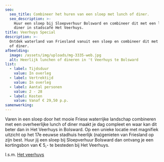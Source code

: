 ```yaml
---
seo:
  seo_title: Combineer het huren van een sloep met lunch of diner.
  seo_description: >-
    Huur een sloep bij Sloepverhuur Bolsward en combineer dit met een lunch of
    diner in stadscafé Het Veerhuys.
title: Veerhuys Special
description: >-
  Ontdek waterland van Friesland vanuit een sloep en combineer dit met een lunch
  of diner.
afbeelding:
  image: /assets/img/uploads/mg-3335-web.jpg
  alt: Heerlijk lunchen of dineren in 't Veerhuys te Bolsward
list:
  - label: Tijdsduur
    value: In overleg
  - label: Vertrektijd
    value: In overleg
  - label: Aantal personen
    value: 2 - 28
  - label: Kosten
    value: Vanaf € 29,50 p.p.
samenwerking:
---
```


Varen in een sloep door het mooie Friese waterrijke landschap combineren met een overheerlijke lunch of diner maakt je dag compleet en waar kan dit beter dan in Het Veerhuys in Bolsward. Op een unieke locatie met magnifiek uitzicht op het 17e eeuwse stadhuis heerlijk (na)genieten van Friesland op zijn best. Huur jij een sloep bij Sloepverhuur Bolsward dan ontvang je een kortingsbon van € 5,- te besteden bij Het Veerhuys.

I.s.m. <a target="_blank" rel="noopener" href="https://www.hetveerhuysbolsward.nl">Het veerhuys</a>

